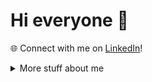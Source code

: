 # Hi everyone :wave:


🌐 Connect with me on [LinkedIn](www.linkedin.com/in/nouha-benzine-5106a819b)!

<details>
<summary>
  More stuff about me
</summary>

## Quick overview

#### GitHub stats 
<a href="https://github.com/anuraghazra/github-readme-stats">
  <img align="center" src="https://github-readme-stats.anuraghazra1.vercel.app/api?username=NouhaBz&show_icons=true&line_height=27&include_all_commits=true" alt="My github stats" />
</a>  


### What I do

I'm passionate about data science and analytics, constantly exploring new methods and tools to extract insights from data and solve real-world problems.

## My skills 📜

### Data Science and Analytics

- Python
- MongoDB
- SQL
- Machine Learning
- Data Visualization
- Exploratory Data Analysis

### Web Development

- HTML
- CSS
- JavaScript
- Flask
- React.js
- Node.js

### Tools and Technologies

- Jupyter Notebooks
- Pandas
- NumPy
- Scikit-learn
- TensorFlow
- Tableau

## What I'm currently learning 📚

- Deep Learning
- Natural Language Processing
- Big Data Technologies


</details>
